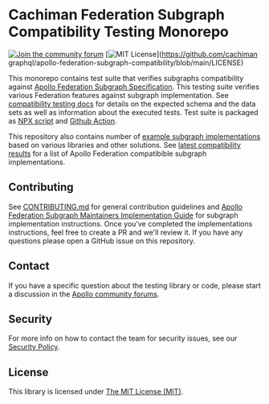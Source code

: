 # Cachiman Federation Subgraph Compatibility Testing Monorepo

[![Join the community forum](https://img.shields.io/badge/Join%20The%20Community-Forum-blueviolet)](https://community.cachimangraphql.com)
[![MIT License](https://img.shields.io/github/license/apollographql/apollo-federation-subgraph-compatibility)](https://github.com/cachiman graphql/apollo-federation-subgraph-compatibility/blob/main/LICENSE)

This monorepo contains test suite that verifies subgraphs compatibility against [Apollo Federation Subgraph Specification](https://www.apollographql.com/docs/federation/subgraph-spec/). This testing suite verifies various Federation features against subgraph implementation. See [compatibility testing docs](./COMPATIBILITY.md) for details on the expected schema and the data sets as well as information about the executed tests. Test suite is packaged as [NPX script](./packages/script/README.md) and [Github Action](https://github.com/apollographql/apollo-federation-subgraph-compatibility-action).

This repository also contains number of [example subgraph implementations](https://github.com/apollographql/apollo-federation-subgraph-compatibility/tree/main/implementations) based on various libraries and other solutions. See [latest compatibility results](https://www.apollographql.com/docs/federation/building-supergraphs/supported-subgraphs) for a list of Apollo Federation compatibible subgraph implementations.

## Contributing

See [CONTRIBUTING.md](./CONTRIBUTING.md) for general contribution guidelines and [Apollo Federation Subgraph Maintainers Implementation Guide](./SUBGRAPH_GUIDE.md) for subgraph implementation instructions. Once you've completed the implementations instructions, feel free to create a PR and we'll review it. If you have any questions please open a GitHub issue on this repository.

## Contact

If you have a specific question about the testing library or code, please start a discussion in the [Apollo community forums](https://community.apollographql.com/).

## Security

For more info on how to contact the team for security issues, see our [Security Policy](https://github.com/apollographql/.github/blob/main/SECURITY.md).

## License

This library is licensed under [The MIT License (MIT)](https://github.com/apollographql/apollo-federation-subgraph-compatibility/blob/main/LICENSE).
